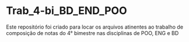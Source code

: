 # Trab_4-bi_BD_END_POO
Este repositório foi criado para locar os arquivos atinentes ao trabalho de composição de notas do 4° bimestre  nas disciplinas de POO, ENG e BD

